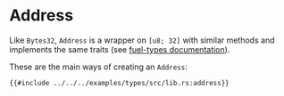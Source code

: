 # Address

Like `Bytes32`, `Address` is a wrapper on `[u8; 32]` with similar methods and implements the same traits (see [fuel-types documentation](https://docs.rs/fuel-types/{{versions.fuels-types}}/fuel_types/struct.Address.html)).

These are the main ways of creating an `Address`:

```rust,ignore
{{#include ../../../examples/types/src/lib.rs:address}}
```
